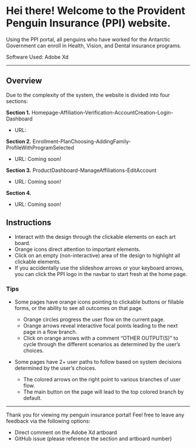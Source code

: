 # Hei there! Welcome to the Provident Penguin Insurance (PPI) website.


Using the PPI portal, all penguins who have worked for the Antarctic Government can enroll in Health, Vision, and Dental insurance programs.

Software Used: Adobe Xd

<hr>

## Overview
Due to the complexity of the system, the website is divided into four sections: 

**Section 1.** Homepage-Affiliation-Verification-AccountCreation-Login-Dashboard
- URL: 

**Section 2.** Enrollment-PlanChoosing-AddingFamily-ProfileWithProgramSelected 
- URL: Coming soon!

**Section 3.** ProductDashboard-ManageAffiliations-EditAccount
- URL: Coming soon!

**Section 4.** 
- URL: Coming soon!



## Instructions
- Interact with the design through the clickable elements on each art board.
- Orange icons direct attention to important elements.
- Click on an empty (non-interactive) area of the design to highlight all clickable elements.
- If you accidentally use the slideshow arrows or your keyboard arrows, you can click the PPI logo in the navbar to start fresh at the home page.

### Tips
- Some pages have orange icons pointing to clickable buttons or fillable forms, or the ability to see all outcomes on that page.
  - Orange circles progress the user flow on the current page.
  - Orange arrows reveal interactive focal points leading to the next page in a flow branch.
  - Click on orange arrows with a comment “OTHER OUTPUT(S)” to cycle through the different scenarios as determined by the user’s choices.
  
- Some pages have 2+ user paths to follow based on system decisions determined by the user’s choices.
  - The colored arrows on the right point to various branches of user flow. 
  - The main button on the page will lead to the top colored branch by default.

<hr>

Thank you for viewing my penguin insurance portal! Feel free to leave any feedback via the following options:
- Direct comment on the Adobe Xd artboard
- GitHub issue (please reference the section and artboard number)
